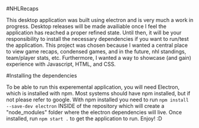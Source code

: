 #NHLRecaps

This desktop application was built using electron and is very much a work in progress.
Desktop releases will be made availiable once I feel the application has reached
a proper refined state. Until then, it will be your responsibility to install the
necessary dependencies if you want to run/test the application. This project was
chosen because I wanted a central place to view game recaps, condensed games,
and in the future, nhl standings, team/player stats, etc. Furthermore,
I wanted a way to showcase (and gain) experience with Javascript, HTML,
and CSS. 

#Installing the dependencies

To be able to run this experemental application, you will need Electron, which is installed
with npm. Most systems should have npm installed, but if not please refer to google. With
npm installed you need to run `npm install --save-dev electron` INSIDE of the repository
which will create a "node_modules" folder where the electron dependencies will live. Once
installed, run `npm start .` to get the application to run. Enjoy! :D
